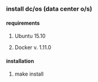 ### install dc/os (data center o/s)

#### requirements

1. Ubuntu 15.10

2. Docker v. 1.11.0

#### installation

1. make install
